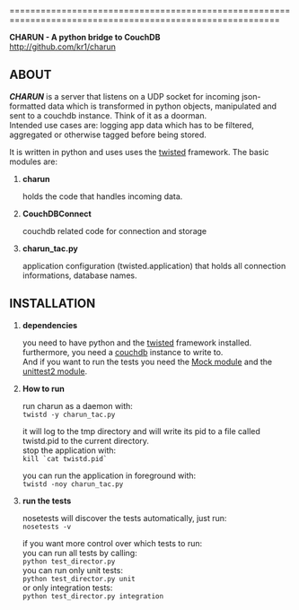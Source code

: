 ==========================================================================================================

**CHARUN - A python bridge to CouchDB**  
<http://github.com/kr1/charun>

ABOUT
-----

***CHARUN*** is a server that listens on a UDP socket for incoming json-formatted data which is transformed in python objects, manipulated and sent to a couchdb instance. Think of it as a doorman.  
Intended use cases are: logging app data which has to be filtered, aggregated or otherwise tagged before being stored.

It is written in python and uses uses the [twisted](http://twistedmatrix.com/trac/wiki/Documentation) framework.
The basic modules are:

1.  **charun** 

    holds the code that handles incoming data.

2.  **CouchDBConnect**

    couchdb related code for connection and storage

3.  **charun_tac.py**

    application configuration (twisted.application) that holds all connection informations, database names.


INSTALLATION
------------

1.  **dependencies**

    you need to have python and the [twisted](http://twistedmatrix.com/trac/wiki/Documentation) framework installed. 
    furthermore, you need a [couchdb](http://couchdb.apache.org/) instance to write to.   
    And if you want to run the tests you need the [Mock module](http://python-mock.sourceforge.net/) and the [unittest2 module](http://pypi.python.org/pypi/unittest2/). 

2.  **How to run**

    run charun as a daemon with:  
    <code>twistd -y charun_tac.py</code>

    it will log to the tmp directory and will write its pid to a file called twistd.pid to the current directory.  
    stop the application with:  
    <code>kill \`cat twistd.pid\`</code>

    you can run the application in foreground with:  
    <code>twistd -noy charun_tac.py</code>

3.  **run the tests**

    nosetests will discover the tests automatically, just run:  
    `nosetests -v`

    if you want more control over which tests to run:  
    you can run all tests by calling:  
    `python test_director.py`  
    you can run only unit tests:  
    `python test_director.py unit`  
    or only integration tests:  
    `python test_director.py integration`  

